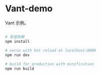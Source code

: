 # Vant-demo
Vant 示例。

## 

``` bash
# 安装依赖
npm install

# serve with hot reload at localhost:8080
npm run dev

# build for production with minification
npm run build
```
